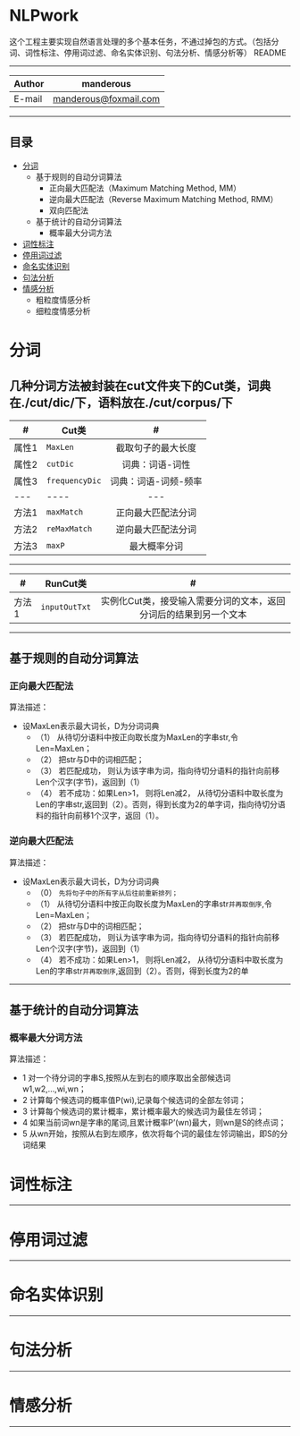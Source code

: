 # NLPwork
这个工程主要实现自然语言处理的多个基本任务，不通过掉包的方式。（包括分词、词性标注、停用词过滤、命名实体识别、句法分析、情感分析等）
README

****
	
|Author|manderous|
|---|---
|E-mail|manderous@foxmail.com


****
## 目录
* [分词](#分词)
    * 基于规则的自动分词算法
        * 正向最大匹配法（Maximum Matching Method, MM）
        * 逆向最大匹配法（Reverse Maximum Matching Method, RMM）
        * 双向匹配法
    * 基于统计的自动分词算法
        * 概率最大分词方法
* [词性标注](#词性标注)
* [停用词过滤](#停用词过滤)
* [命名实体识别](#命名实体识别)
* [句法分析](#句法分析) 
* [情感分析](#情感分析)
    * 粗粒度情感分析
    * 细粒度情感分析


# 分词
几种分词方法被封装在cut文件夹下的Cut类，词典在./cut/dic/下，语料放在./cut/corpus/下
-----------
|#|Cut类|#|
|---|----|:---:|
|属性1|`MaxLen`|截取句子的最大长度|
|属性2|`cutDic`|词典：词语-词性|
|属性3|`frequencyDic`|词典：词语-词频-频率|
|---|----|---|
|方法1|`maxMatch`|正向最大匹配法分词|
|方法2|`reMaxMatch`|逆向最大匹配法分词|
|方法3|`maxP`|最大概率分词|

---
|#|RunCut类|#|
|---|----|:---:|
|方法1|`inputOutTxt`|实例化Cut类，接受输入需要分词的文本，返回分词后的结果到另一个文本|

---
## 基于规则的自动分词算法
### 正向最大匹配法
算法描述：
- 设MaxLen表示最大词长，D为分词词典
	* （1） 从待切分语料中按正向取长度为MaxLen的字串str,令Len=MaxLen；
	* （2） 把str与D中的词相匹配；
	* （3） 若匹配成功， 则认为该字串为词，指向待切分语料的指针向前移Len个汉字(字节)，返回到（1） 
	* （4） 若不成功：如果Len>1， 则将Len减2， 从待切分语料中取长度为Len的字串str,返回到（2）。否则，得到长度为2的单字词，指向待切分语料的指针向前移1个汉字，返回（1）。
### 逆向最大匹配法
算法描述：
- 设MaxLen表示最大词长，D为分词词典
	* （0） `先将句子中的所有字从后往前重新排列；`
	* （1） 从待切分语料中按正向取长度为MaxLen的字串str`并再取倒序`,令Len=MaxLen；
	* （2） 把str与D中的词相匹配；
	* （3） 若匹配成功， 则认为该字串为词，指向待切分语料的指针向前移Len个汉字(字节)，返回到（1） 
	* （4） 若不成功：如果Len>1， 则将Len减2， 从待切分语料中取长度为Len的字串str`并再取倒序`,返回到（2）。否则，得到长度为2的单
---
## 基于统计的自动分词算法
### 概率最大分词方法
算法描述：
* 1 对一个待分词的字串S,按照从左到右的顺序取出全部候选词w1,w2,…,wi,wn；
* 2 计算每个候选词的概率值P(wi),记录每个候选词的全部左邻词；
* 3 计算每个候选词的累计概率，累计概率最大的候选词为最佳左邻词；
* 4 如果当前词wn是字串的尾词,且累计概率P’(wn)最大，则wn是S的终点词；
* 5 从wn开始，按照从右到左顺序，依次将每个词的最佳左邻词输出，即S的分词结果

# 词性标注
------

# 停用词过滤
------

# 命名实体识别
------

# 句法分析
------

# 情感分析
------

